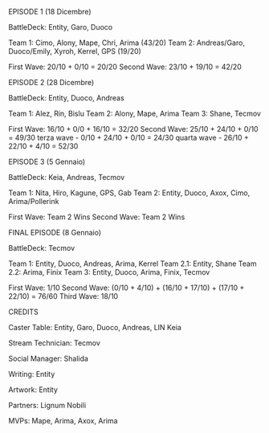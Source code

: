 EPISODE 1 (18 Dicembre)



BattleDeck: Entity, Garo, Duoco

Team 1: Cimo, Alony, Mape, Chri, Arima (43/20)
Team 2: Andreas/Garo, Duoco/Emily, Xyroh, Kerrel, GPS (19/20)

First Wave: 20/10 + 0/10 = 20/20
Second Wave: 23/10 + 19/10 = 42/20



EPISODE 2 (28 Dicembre)



BattleDeck: Entity, Duoco, Andreas

Team 1: Alez, Rin, Bislu
Team 2: Alony, Mape, Arima
Team 3: Shane, Tecmov

First Wave: 16/10 + 0/0 + 16/10 = 32/20
Second Wave: 25/10 + 24/10 + 0/10 = 49/30
terza wave - 0/10 + 24/10 + 0/10 = 24/30
quarta wave - 26/10 + 22/10 + 4/10 = 52/30



EPISODE 3 (5 Gennaio)



BattleDeck: Keia, Andreas, Tecmov

Team 1: Nita, Hiro, Kagune, GPS, Gab
Team 2: Entity, Duoco, Axox, Cimo, Arima/Pollerink

First Wave: Team 2 Wins
Second Wave: Team 2 Wins



FINAL EPISODE (8 Gennaio)



BattleDeck: Tecmov

Team 1: Entity, Duoco, Andreas, Arima, Kerrel
Team 2.1: Entity, Shane
Team 2.2: Arima, Finix
Team 3: Entity, Duoco, Arima, Finix, Tecmov

First Wave: 1/10
Second Wave: (0/10 + 4/10) + (16/10 + 17/10) + (17/10 + 22/10) = 76/60
Third Wave: 18/10



CREDITS



Caster Table: Entity, Garo, Duoco, Andreas, LIN Keia

Stream Technician: Tecmov

Social Manager: Shalida

Writing: Entity

Artwork: Entity

Partners: Lignum Nobili

MVPs: Mape, Arima, Axox, Arima